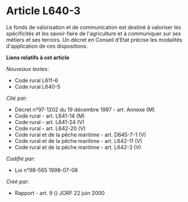 # Article L640-3

Le fonds de valorisation et de communication est destiné à valoriser les spécificités et les savoir-faire de l'agriculture et
à communiquer sur ses métiers et ses terroirs. Un décret en Conseil d'Etat précise les modalités d'application de ces
dispositions.

**Liens relatifs à cet article**

_Nouveaux textes_:

  - Code rural L611-6
  - Code rural L640-5

_Cité par_:

  - Décret n°97-1202 du 19 décembre 1997 - art. Annexe (M)
  - Code rural - art. L641-14 (M)
  - Code rural - art. L641-24 (V)
  - Code rural - art. L642-20 (V)
  - Code rural et de la pêche maritime - art. D645-7-1 (V)
  - Code rural et de la pêche maritime - art. L642-11 (V)
  - Code rural et de la pêche maritime - art. L642-3 (V)

_Codifié par_:

  - Loi n°98-565 1998-07-08

_Créé par_:

  - Rapport - art. 9 () JORF 22 juin 2000
